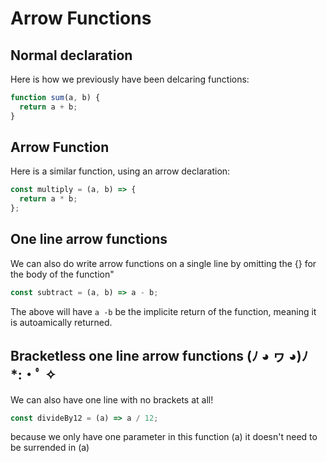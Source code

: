 # Arrow Functions

## Normal declaration

Here is how we previously have been delcaring functions:

```js
function sum(a, b) {
  return a + b;
}
```

## Arrow Function

Here is a similar function, using an arrow declaration:

```js
const multiply = (a, b) => {
  return a * b;
};
```

## One line arrow functions

We can also do write arrow functions on a single line by omitting the {} for the body of the function"

```js
const subtract = (a, b) => a - b;
```

The above will have `a -b` be the implicite return of the function, meaning it is autoamically returned.

## Bracketless one line arrow functions (ﾉ ◕ ヮ ◕)ﾉ\*:・ﾟ ✧

We can also have one line with no brackets at all!

```js
const divideBy12 = (a) => a / 12;
```

because we only have one parameter in this function (a) it doesn't need to be surrended in (a)

